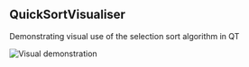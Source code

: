 ## QuickSortVisualiser

Demonstrating visual use of the selection sort algorithm in QT

![Visual demonstration](https://i.gyazo.com/a84d9e674e0da40b38b2d8f7dae8ac2d.gif)

